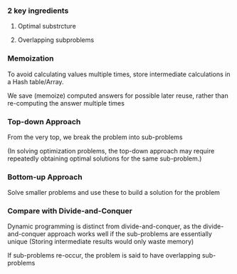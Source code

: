 
### 2 key ingredients

1. Optimal substrcture 

2. Overlapping subproblems


### Memoization
To avoid calculating values multiple times, store intermediate calculations in a Hash table/Array.

We save (memoize) computed answers for possible later reuse, rather than re-computing the answer multiple times

### Top-down Approach

From the very top, we break the problem into sub-problems

(In solving optimization problems, the top-down approach may require repeatedly obtaining optimal solutions for the same sub-problem.)

### Bottom-up Approach

Solve smaller problems and use these to build a solution for the problem

### Compare with Divide-and-Conquer

Dynamic programming is distinct from divide-and-conquer, as the divide-and-conquer approach works well if the sub-problems are essentially unique (Storing intermediate results would only waste memory)

If sub-problems re-occur, the problem is said to have overlapping sub-problems

